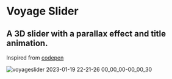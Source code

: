 # Voyage Slider
## A 3D slider with a parallax effect and title animation.
Inspired from <a href='https://codepen.io/dev_loop/full/MWKbJmO'> codepen <a/>

![voyageslider 2023-01-19 22-21-26 00_00_00-00_00_30](https://user-images.githubusercontent.com/23384886/213509569-45f9e4d3-b005-4c14-aaf5-e485cb6615a0.gif)


